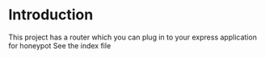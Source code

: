 # Introduction

This project has a router which you can plug in to your express application for honeypot 
See the index file 
